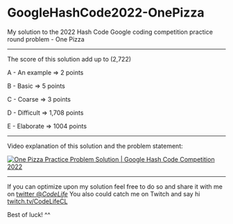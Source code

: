 # GoogleHashCode2022-OnePizza

My solution to the 2022 Hash Code Google coding competition practice round problem - One Pizza

---

The score of this solution add up to (2,722)

A - An example => 2 points

B - Basic => 5 points

C - Coarse => 3 points

D - Difficult => 1,708 points

E - Elaborate => 1004 points

---

Video explanation of this solution and the problem statement:


[![One Pizza Practice Problem Solution | Google Hash Code Competition 2022](https://img.youtube.com/vi/AF4xmLQiFjo/maxresdefault.jpg)](https://youtu.be/AF4xmLQiFjo)

---


If you can optimize upon my solution feel free to do so and share it with me on [twitter @_CodeLife_](https://twitter.com/_CodeLife_)
You also could catch me on Twitch and say hi [twitch.tv/CodeLifeCL](https://www.twitch.tv/codelifecl)

Best of luck! ^^


